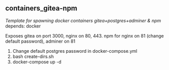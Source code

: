 
## containers_gitea-npm

*Template for spawning docker containers gitea+postgres+adminer & npm*
depends: docker

Exposes gitea on port 3000, nginx on 80, 443. npm for nginx on 81 (change default password), adminer on 81

1. Change default postgres password in docker-compose.yml
2. bash create-dirs.sh
3. docker-compose up -d
